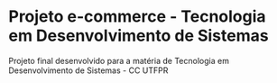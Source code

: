# Projeto e-commerce - Tecnologia em Desenvolvimento de Sistemas
Projeto final desenvolvido para a matéria de Tecnologia em Desenvolvimento de Sistemas - CC UTFPR

